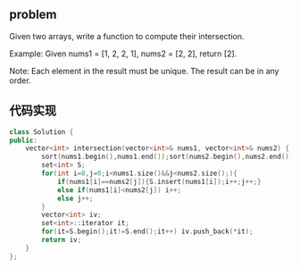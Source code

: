 ## problem 
Given two arrays, write a function to compute their intersection.

Example:
Given nums1 = [1, 2, 2, 1], nums2 = [2, 2], return [2].

Note:
Each element in the result must be unique.
The result can be in any order.

## 代码实现
```C++
class Solution {
public:
    vector<int> intersection(vector<int>& nums1, vector<int>& nums2) {
        sort(nums1.begin(),nums1.end());sort(nums2.begin(),nums2.end());
        set<int> S;
        for(int i=0,j=0;i<nums1.size()&&j<nums2.size();){
            if(nums1[i]==nums2[j]){S.insert(nums1[i]);i++;j++;}
            else if(nums1[i]<nums2[j]) i++;
            else j++;
        }
        vector<int> iv;
        set<int>::iterator it;
        for(it=S.begin();it!=S.end();it++) iv.push_back(*it);
        return iv;
    }
};
```
